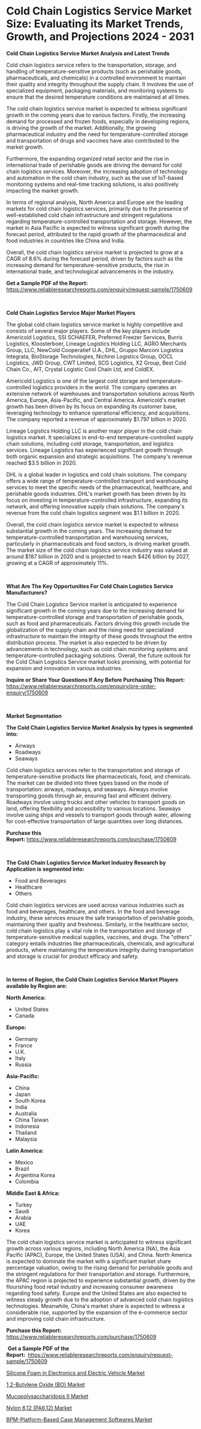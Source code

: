 <p><h1>Cold Chain Logistics Service Market Size: Evaluating its Market Trends, Growth, and Projections 2024 - 2031</h1></p><p><strong>Cold Chain Logistics Service Market Analysis and Latest Trends</strong></p>
<p><p>Cold chain logistics service refers to the transportation, storage, and handling of temperature-sensitive products (such as perishable goods, pharmaceuticals, and chemicals) in a controlled environment to maintain their quality and integrity throughout the supply chain. It involves the use of specialized equipment, packaging materials, and monitoring systems to ensure that the desired temperature conditions are maintained at all times.</p><p>The cold chain logistics service market is expected to witness significant growth in the coming years due to various factors. Firstly, the increasing demand for processed and frozen foods, especially in developing regions, is driving the growth of the market. Additionally, the growing pharmaceutical industry and the need for temperature-controlled storage and transportation of drugs and vaccines have also contributed to the market growth.</p><p>Furthermore, the expanding organized retail sector and the rise in international trade of perishable goods are driving the demand for cold chain logistics services. Moreover, the increasing adoption of technology and automation in the cold chain industry, such as the use of IoT-based monitoring systems and real-time tracking solutions, is also positively impacting the market growth.</p><p>In terms of regional analysis, North America and Europe are the leading markets for cold chain logistics services, primarily due to the presence of well-established cold chain infrastructure and stringent regulations regarding temperature-controlled transportation and storage. However, the market in Asia Pacific is expected to witness significant growth during the forecast period, attributed to the rapid growth of the pharmaceutical and food industries in countries like China and India.</p><p>Overall, the cold chain logistics service market is projected to grow at a CAGR of 8.6% during the forecast period, driven by factors such as the increasing demand for temperature-sensitive products, the rise in international trade, and technological advancements in the industry.</p></p>
<p><strong>Get a Sample PDF of the Report:&nbsp;</strong> <a href="https://www.reliableresearchreports.com/enquiry/request-sample/1750609">https://www.reliableresearchreports.com/enquiry/request-sample/1750609</a></p>
<p>&nbsp;</p>
<p><strong>Cold Chain Logistics Service Major Market Players</strong></p>
<p><p>The global cold chain logistics service market is highly competitive and consists of several major players. Some of the key players include Americold Logistics, SSI SCHAEFER, Preferred Freezer Services, Burris Logistics, Kloosterboer, Lineage Logistics Holding LLC, AGRO Merchants Group, LLC, NewCold Cooperatief U.A., DHL, Gruppo Marconi Logistica Integrata, BioStorage Technologies, Nichirei Logistics Group, OOCL Logistics, JWD Group, CWT Limited, SCG Logistics, X2 Group, Best Cold Chain Co., AIT, Crystal Logistic Cool Chain Ltd, and ColdEX.</p><p>Americold Logistics is one of the largest cold storage and temperature-controlled logistics providers in the world. The company operates an extensive network of warehouses and transportation solutions across North America, Europe, Asia-Pacific, and Central America. Americold's market growth has been driven by its focus on expanding its customer base, leveraging technology to enhance operational efficiency, and acquisitions. The company reported a revenue of approximately $1.797 billion in 2020.</p><p>Lineage Logistics Holding LLC is another major player in the cold chain logistics market. It specializes in end-to-end temperature-controlled supply chain solutions, including cold storage, transportation, and logistics services. Lineage Logistics has experienced significant growth through both organic expansion and strategic acquisitions. The company's revenue reached $3.5 billion in 2020.</p><p>DHL is a global leader in logistics and cold chain solutions. The company offers a wide range of temperature-controlled transport and warehousing services to meet the specific needs of the pharmaceutical, healthcare, and perishable goods industries. DHL's market growth has been driven by its focus on investing in temperature-controlled infrastructure, expanding its network, and offering innovative supply chain solutions. The company's revenue from the cold chain logistics segment was $1.1 billion in 2020.</p><p>Overall, the cold chain logistics service market is expected to witness substantial growth in the coming years. The increasing demand for temperature-controlled transportation and warehousing services, particularly in pharmaceuticals and food sectors, is driving market growth. The market size of the cold chain logistics service industry was valued at around $187 billion in 2020 and is projected to reach $426 billion by 2027, growing at a CAGR of approximately 11%.</p></p>
<p>&nbsp;</p>
<p><strong>What Are The Key Opportunities For Cold Chain Logistics Service Manufacturers?</strong></p>
<p><p>The Cold Chain Logistics Service market is anticipated to experience significant growth in the coming years due to the increasing demand for temperature-controlled storage and transportation of perishable goods, such as food and pharmaceuticals. Factors driving this growth include the globalization of the supply chain and the rising need for specialized infrastructure to maintain the integrity of these goods throughout the entire distribution process. The market is also expected to be driven by advancements in technology, such as cold chain monitoring systems and temperature-controlled packaging solutions. Overall, the future outlook for the Cold Chain Logistics Service market looks promising, with potential for expansion and innovation in various industries.</p></p>
<p><strong>Inquire or Share Your Questions If Any Before Purchasing This Report:</strong> <a href="https://www.reliableresearchreports.com/enquiry/pre-order-enquiry/1750609">https://www.reliableresearchreports.com/enquiry/pre-order-enquiry/1750609</a></p>
<p>&nbsp;</p>
<p><strong>Market Segmentation</strong></p>
<p><strong>The Cold Chain Logistics Service Market Analysis by types is segmented into:</strong></p>
<p><ul><li>Airways</li><li>Roadways</li><li>Seaways</li></ul></p>
<p><p>Cold chain logistics services refer to the transportation and storage of temperature-sensitive products like pharmaceuticals, food, and chemicals. The market can be divided into three types based on the mode of transportation: airways, roadways, and seaways. Airways involve transporting goods through air, ensuring fast and efficient delivery. Roadways involve using trucks and other vehicles to transport goods on land, offering flexibility and accessibility to various locations. Seaways involve using ships and vessels to transport goods through water, allowing for cost-effective transportation of large quantities over long distances.</p></p>
<p><strong>Purchase this Report:&nbsp;</strong><a href="https://www.reliableresearchreports.com/purchase/1750609">https://www.reliableresearchreports.com/purchase/1750609</a></p>
<p>&nbsp;</p>
<p><strong>The Cold Chain Logistics Service Market Industry Research by Application is segmented into:</strong></p>
<p><ul><li>Food and Beverages</li><li>Healthcare</li><li>Others</li></ul></p>
<p><p>Cold chain logistics services are used across various industries such as food and beverages, healthcare, and others. In the food and beverage industry, these services ensure the safe transportation of perishable goods, maintaining their quality and freshness. Similarly, in the healthcare sector, cold chain logistics play a vital role in the transportation and storage of temperature-sensitive medical supplies, vaccines, and drugs. The "others" category entails industries like pharmaceuticals, chemicals, and agricultural products, where maintaining the temperature integrity during transportation and storage is crucial for product efficacy and safety.</p></p>
<p>&nbsp;</p>
<p><strong>In terms of Region, the Cold Chain Logistics Service Market Players available by Region are:</strong></p>
<p>
    <p> <strong> North America: </strong>
        <ul>
            <li>United States</li>
            <li>Canada</li>
        </ul>
        </p> 
    <p> <strong> Europe: </strong>
        <ul>
            <li>Germany</li>
            <li>France</li>
            <li>U.K.</li>
            <li>Italy</li>
            <li>Russia</li>
        </ul>
        </p> 
    <p> <strong> Asia-Pacific: </strong>
        <ul>
            <li>China</li>
            <li>Japan</li>
            <li>South Korea</li>
            <li>India</li>
            <li>Australia</li>
            <li>China Taiwan</li>
            <li>Indonesia</li>
            <li>Thailand</li>
            <li>Malaysia</li>
        </ul>
        </p> 
    <p> <strong> Latin America: </strong>
        <ul>
            <li>Mexico</li>
            <li>Brazil</li>
            <li>Argentina Korea</li>
            <li>Colombia</li>
        </ul>
        </p> 
    <p> <strong> Middle East & Africa: </strong>
        <ul>
            <li>Turkey</li>
            <li>Saudi</li>
            <li>Arabia</li>
            <li>UAE</li>
            <li>Korea</li>
        </ul>
    </p>
    </p>
<p><p>The cold chain logistics service market is anticipated to witness significant growth across various regions, including North America (NA), the Asia Pacific (APAC), Europe, the United States (USA), and China. North America is expected to dominate the market with a significant market share percentage valuation, owing to the rising demand for perishable goods and the stringent regulations for their transportation and storage. Furthermore, the APAC region is projected to experience substantial growth, driven by the flourishing food retail industry and increasing consumer awareness regarding food safety. Europe and the United States are also expected to witness steady growth due to the adoption of advanced cold chain logistics technologies. Meanwhile, China's market share is expected to witness a considerable rise, supported by the expansion of the e-commerce sector and improving cold chain infrastructure.</p></p>
<p><strong>Purchase this Report: </strong><a href="https://www.reliableresearchreports.com/purchase/1750609">https://www.reliableresearchreports.com/purchase/1750609</a></p>
<p>&nbsp;<strong>Get a Sample PDF of the Report:&nbsp;&nbsp;</strong><a href="https://www.reliableresearchreports.com/enquiry/request-sample/1750609">https://www.reliableresearchreports.com/enquiry/request-sample/1750609</a></p>
<p><strong></strong></p>
<p><p><a href="https://www.linkedin.com/pulse/silicone-foam-electronics-electric-vehicle-market-size-evaluating-bzhje?trackingId=%2B9OJRnVLSk%2BnSjQ1khYRAQ%3D%3D">Silicone Foam in Electronics and Electric Vehicle Market</a></p><p><a href="https://medium.com/@murraykoepp786/1-2-butylene-oxide-bo-market-competitive-analysis-market-trends-and-forecast-to-2031-65062f78c946">1,2-Butylene Oxide (BO) Market</a></p><p><a href="https://github.com/grishafomin4852/Market-Research-Report-List-2/blob/main/mucopolysaccharidosis-ii-market.md">Mucopolysaccharidosis II Market</a></p><p><a href="https://medium.com/@murraykoepp786/nylon-6-12-pa6-12-market-research-report-its-history-and-forecast-2024-to-2031-8628c1e5516b">Nylon 6,12 (PA6,12) Market</a></p><p><a href="https://www.linkedin.com/pulse/bpm-platform-based-case-management-softwares-market-provides-ljuje?trackingId=O%2B6dpBavSM%2B1q%2Bs%2F07%2Br%2Fw%3D%3D">BPM-Platform-Based Case Management Softwares Market</a></p></p>